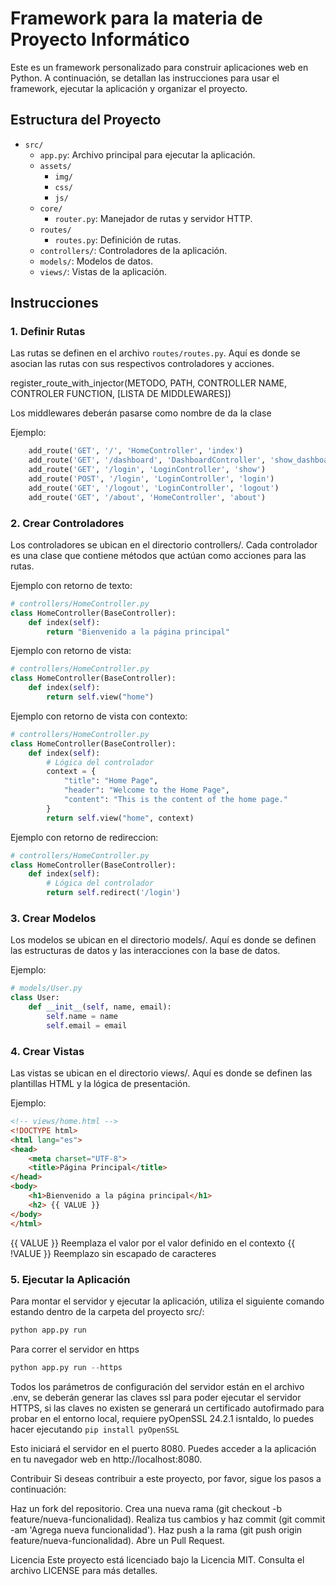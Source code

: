 # Framework para la materia de Proyecto Informático

Este es un framework personalizado para construir aplicaciones web en Python. A continuación, se detallan las instrucciones para usar el framework, ejecutar la aplicación y organizar el proyecto.

## Estructura del Proyecto

- `src/`
  - `app.py`: Archivo principal para ejecutar la aplicación.
  - `assets/`
    - `img/`
    - `css/`
    - `js/`
  - `core/`
    - `router.py`: Manejador de rutas y servidor HTTP.
  - `routes/`
    - `routes.py`: Definición de rutas.
  - `controllers/`: Controladores de la aplicación.
  - `models/`: Modelos de datos.
  - `views/`: Vistas de la aplicación.

## Instrucciones
### 1. Definir Rutas

Las rutas se definen en el archivo `routes/routes.py`. Aquí es donde se asocian las rutas con sus respectivos controladores y acciones.

register_route_with_injector(METODO, PATH, CONTROLLER NAME, CONTROLER FUNCTION,  [LISTA DE MIDDLEWARES])

Los middlewares deberán pasarse como nombre de da la clase

Ejemplo:
```python
    add_route('GET', '/', 'HomeController', 'index')
    add_route('GET', '/dashboard', 'DashboardController', 'show_dashboard', [AuthMiddleware])
    add_route('GET', '/login', 'LoginController', 'show')
    add_route('POST', '/login', 'LoginController', 'login')
    add_route('GET', '/logout', 'LoginController', 'logout')
    add_route('GET', '/about', 'HomeController', 'about')
```

### 2. Crear Controladores
Los controladores se ubican en el directorio controllers/. Cada controlador es una clase que contiene métodos que actúan como acciones para las rutas.

Ejemplo con retorno de texto:
```python
# controllers/HomeController.py
class HomeController(BaseController):
    def index(self):
        return "Bienvenido a la página principal"
```
Ejemplo con retorno de vista:
```python
# controllers/HomeController.py
class HomeController(BaseController):
    def index(self):
        return self.view("home")
```
Ejemplo con retorno de vista con contexto:
```python
# controllers/HomeController.py
class HomeController(BaseController):
    def index(self):
        # Lógica del controlador
        context = {
            "title": "Home Page",
            "header": "Welcome to the Home Page",
            "content": "This is the content of the home page."
        }
        return self.view("home", context)
```

Ejemplo con retorno de redireccion:
```python
# controllers/HomeController.py
class HomeController(BaseController):
    def index(self):
        # Lógica del controlador
        return self.redirect('/login')
```

### 3. Crear Modelos
Los modelos se ubican en el directorio models/. Aquí es donde se definen las estructuras de datos y las interacciones con la base de datos.

Ejemplo:
```python
# models/User.py
class User:
    def __init__(self, name, email):
        self.name = name
        self.email = email
```

### 4. Crear Vistas
Las vistas se ubican en el directorio views/. Aquí es donde se definen las plantillas HTML y la lógica de presentación.

Ejemplo:
```html
<!-- views/home.html -->
<!DOCTYPE html>
<html lang="es">
<head>
    <meta charset="UTF-8">
    <title>Página Principal</title>
</head>
<body>
    <h1>Bienvenido a la página principal</h1>
    <h2> {{ VALUE }}
</body>
</html>
```

{{ VALUE }} Reemplaza el valor por el valor definido en el contexto
{{ !VALUE }} Reemplazo sin escapado de caracteres

### 5. Ejecutar la Aplicación
Para montar el servidor y ejecutar la aplicación, utiliza el siguiente comando estando dentro de la carpeta del proyecto src/:

```python
python app.py run
```

Para correr el servidor en https
```python
python app.py run --https
```

Todos los parámetros de configuración del servidor están en el archivo .env, se deberán generar las claves ssl para poder ejecutar el servidor HTTPS, si las claves no existen se generará un certificado autofirmado para probar en el entorno local, requiere pyOpenSSL 24.2.1 isntaldo, lo puedes hacer ejecutando `pip install pyOpenSSL`

Esto iniciará el servidor en el puerto 8080. Puedes acceder a la aplicación en tu navegador web en http://localhost:8080.

Contribuir
Si deseas contribuir a este proyecto, por favor, sigue los pasos a continuación:

Haz un fork del repositorio.
Crea una nueva rama (git checkout -b feature/nueva-funcionalidad).
Realiza tus cambios y haz commit (git commit -am 'Agrega nueva funcionalidad').
Haz push a la rama (git push origin feature/nueva-funcionalidad).
Abre un Pull Request.


Licencia
Este proyecto está licenciado bajo la Licencia MIT. Consulta el archivo LICENSE para más detalles.
